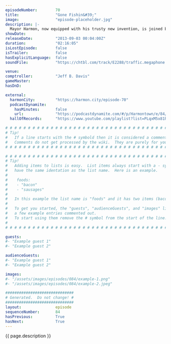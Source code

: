 ```yaml
---
episodeNumber:        70
title:                "Gone Fishin&#39;"
image:                "episode-placeholder.jpg"
description: |-
  Mayor Harmon, now equipped with his trusty new invention, is joined by Johnny Pemberton to break down prank phone calls. Afterwards a visit from "The Tumor Lady" and then later on, the topic of fishing for compliments becomes a major issue for everyone on stage. Mostly Erin, who challenges Spencer in this nearly lost episode.
showDate:             
releaseDate:          "2013-09-03 00:04:00Z"
duration:             "02:16:05"
isLostEpisode:        false
isTrailer:            false
hasExplicitLanguage:  false
soundFile:            "https://chtbl.com/track/E2288/traffic.megaphone.fm/STA4912930871.mp3?updated=1560295082"

venue:                
comptroller:          "Jeff B. Davis"
gameMaster:           
hasDnD:               

external:
  harmonCity:         "https://harmon.city/episode-70"
  podcastDynamite:
    hasMinutes:       false
    url:              "https://podcastdynamite.com/#/p/Harmontown/e/84/70"
  hallOfRecords:      "https://www.youtube.com/playlist?list=PLqxM5x81hNOaAFIchPVZfIAgKOhFBtFN-"

# # # # # # # # # # # # # # # # # # # # # # # # # # # # # # # # # # # # # # # # # # # # #
# Tip!
#   If a line starts with the # symbold then it is considered a comment.
#   Comments do not get processed by the wiki.  They are purely for your information.
# # # # # # # # # # # # # # # # # # # # # # # # # # # # # # # # # # # # # # # # # # # # #

# # # # # # # # # # # # # # # # # # # # # # # # # # # # # # # # # # # # # # # # # # # # #
# Tip!
#   Adding items to lists is easy.  List items always start with a - symbol and have
#   have the same identation as the list name.  Here is an example.
#
#    foods:
#    - "bacon"
#    - "sausages"
#
#   In this example the list name is "foods" and it has two items (bacon, and sausages).
#
#   To get you started, the "guests", "audienceGuests", and "images" lists below have
#   a few example entries commented out.
#   To start using them remove the # symbol from the start of the line.
#
# # # # # # # # # # # # # # # # # # # # # # # # # # # # # # # # # # # # # # # # # # # # #

guests:
#- "Example guest 1"
#- "Example guest 2"

audienceGuests:
#- "Example guest 1"
#- "Example guest 2"

images:
#- "/assets/images/episodes/084/example-1.png"
#- "/assets/images/episodes/084/example-2.jpeg"

##############################
# Generated.  Do not change! #
##############################
layout:               episode
sequenceNumber:       84
hasPrevious:          True
hasNext:              True
---
```


<!-- The episode description will be rendered here -->
{{ page.description }}

<!-- Add your content BELOW here -->
<!-- vvvvvvvvvvvvvvvvvvvvvvvvvvv -->




<!-- ^^^^^^^^^^^^^^^^^^^^^^^^^^^ -->
<!-- Add your content ABOVE here -->

<!-- The episode gallery will be rendered here -->